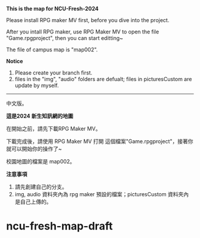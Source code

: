 **This is the map for NCU-Fresh-2024**

Please install RPG maker MV first, before you dive into the project.

After you intall RPG maker, use RPG Maker MV to open the file "Game.rpgproject", then you can start editting~


The file of campus map is "map002".

**Notice**
1. Please create your branch first.
2. files in the "img", "audio" folders are defualt; files in picturesCustom are update by myself.

---------------------------------
中文版。

**這是2024 新生知訊網的地圖**

在開始之前，請先下載RPG Maker MV。

下載完成後，請使用 RPG Maker MV 打開 這個檔案"Game.rpgproject"，接著你就可以開始你的操作了~


校園地圖的檔案是 map002。


**注意事項**
1. 請先創建自己的分支。
2. img, audio 資料夾內為 rpg maker 預設的檔案；picturesCustom 資料夾內是自己上傳的。
# ncu-fresh-map-draft
